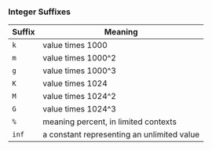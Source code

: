 ### Integer Suffixes

| Suffix | Meaning                   |
|--------|---------------------------|
| `k`  | value times 1000
| `m`  | value times 1000^2
| `g`  | value times 1000^3
| `K`  | value times 1024
| `M`  | value times 1024^2
| `G`  | value times 1024^3
| `%`  | meaning percent, in limited contexts
| `inf`| a constant representing an unlimited value
